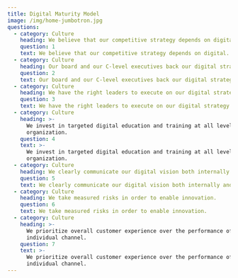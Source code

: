 ```yaml
---
title: Digital Maturity Model
image: /img/home-jumbotron.jpg
questions:
  - category: Culture
    heading: We believe that our competitive strategy depends on digital.
    question: 1
    text: We believe that our competitive strategy depends on digital.
  - category: Culture
    heading: Our board and our C-level executives back our digital strategy.
    question: 2
    text: Our board and our C-level executives back our digital strategy.
  - category: Culture
    heading: We have the right leaders to execute on our digital strategy day to day.
    question: 3
    text: We have the right leaders to execute on our digital strategy day to day.
  - category: Culture
    heading: >-
      We invest in targeted digital education and training at all levels of our
      organization.
    question: 4
    text: >-
      We invest in targeted digital education and training at all levels of our
      organization.
  - category: Culture
    heading: We clearly communicate our digital vision both internally and externally.
    question: 5
    text: We clearly communicate our digital vision both internally and externally.
  - category: Culture
    heading: We take measured risks in order to enable innovation.
    question: 6
    text: We take measured risks in order to enable innovation.
  - category: Culture
    heading: >-
      We prioritize overall customer experience over the performance of any
      individual channel.
    question: 7
    text: >-
      We prioritize overall customer experience over the performance of any
      individual channel.
---
```


